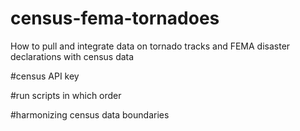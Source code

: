# census-fema-tornadoes
How to pull and integrate data on tornado tracks and FEMA disaster declarations with census data

#census API key

#run scripts in which order

#harmonizing census data boundaries